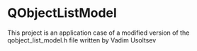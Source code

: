# QObjectListModel
This project is an application case of a modified version of the qobject_list_model.h file written by Vadim Usoltsev
